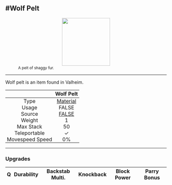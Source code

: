 <meta property="og:title" content="Wolf Pelt - MoreValheim" /><meta property="og:type" content="website" /><meta property="og:image" content="/assets/wolf_pelt.png" /><meta property="og:description" content="Wolf Pelt is an item found in Valheim." /><meta name="theme-color" content="#546D78"><meta name="twitter:card" content="summary_large_image">
#Wolf Pelt
-------------
<style>img {width:20px;}.tb {width:150px;display: block;margin-left: auto;margin-right: auto;}</style>

<style>.md-typeset table:not([class]) th:not([align]) {min-width:unset!important;}</style>
<style>td{padding:0em 0.3em!important;text-align:center!important;border-left:.05rem solid var(--md-default-fg-color--lightest)}</style>

<style>th{padding:0.1em 0.3em!important;text-align:center!important;font-weight:bold}</style>

<style>pre{text-align:right!important}</style>
<style>table tr td:first-child {border-left: 0;};</style>

<figure><img src="/assets/wolf_pelt.png" class="tb" /><figcaption><small>A pelt of shaggy fur.</small></figcaption></figure>

-------------

Wolf pelt is an item found in Valheim.

|        | Wolf Pelt              |
| ----------- | ------------------------------------ |
| Type | [Material](../../types/material)
| Usage | FALSE<br>
| Source | [FALSE](../../items/false)
| Weight | 1 |
| Max Stack | 50 |
| Teleportable | ✓
| Movespeed Speed | 0%


-------------

### Upgrades
| Q | Durability | Backstab Multi. | Knockback | Block Power | Parry Bonus
| - | - | - | - | - | - 
